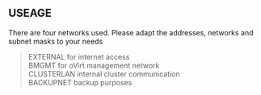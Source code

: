 ## USEAGE
There are four networks used. Please adapt the addresses, networks and subnet masks to your needs <br>
> EXTERNAL for internet access<br>
> BMGMT for oVirt management network <br>
> CLUSTERLAN internal cluster communication <br>
> BACKUPNET backup purposes <br>

